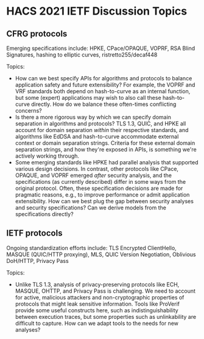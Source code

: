# HACS 2021 IETF Discussion Topics

## CFRG protocols

Emerging specifications include: HPKE, CPace/OPAQUE, VOPRF, RSA Blind Signatures, hashing to elliptic curves, ristretto255/decaf448

Topics:
- How can we best specify APIs for algorithms and protocols to balance application safety and future extensibility? For example, the VOPRF and VRF standards both depend on hash-to-curve as an internal function, but some (expert) applications may wish to also call these hash-to-curve directly. How do we balance these often-times conflicting concerns?
- Is there a more rigorous way by which we can specify domain separation in algorithms and protocols? TLS 1.3, QUIC, and HPKE all account for domain separation _within_ their respective standards, and algorithms like EdDSA and hash-to-curve accommodate external context or domain separation strings. Criteria for these external domain separation strings, and how they're exposed in APIs, is something we're actively working through. 
- Some emerging standards like HPKE had parallel analysis that supported various design decisions. In contrast, other protocols like CPace, OPAQUE, and VOPRF emerged _after_ security analysis, and the specifications (as currently described) differ in some ways from the original protocol. Often, these specification decisions are made for pragmatic reasons, e.g., to improve performance or admit application extensibility. How can we best plug the gap between security analyses and security specifications? Can we derive models from the specifications directly?

## IETF protocols

Ongoing standardization efforts include: TLS Encrypted ClientHello, MASQUE (QUIC/HTTP proxying), MLS, QUIC Version Negotiation, Oblivious DoH/HTTP, Privacy Pass

Topics:
- Unlike TLS 1.3, analysis of privacy-preserving protocols like ECH, MASQUE, OHTTP, and Privacy Pass is challenging. We need to account for active, malicious attackers and non-cryptographic properties of protocols that might leak sensitive information. Tools like ProVerif provide some useful constructs here, such as indistinguishability between execution traces, but some properties such as unlinkability are difficult to capture. How can we adapt tools to the needs for new analyses?
